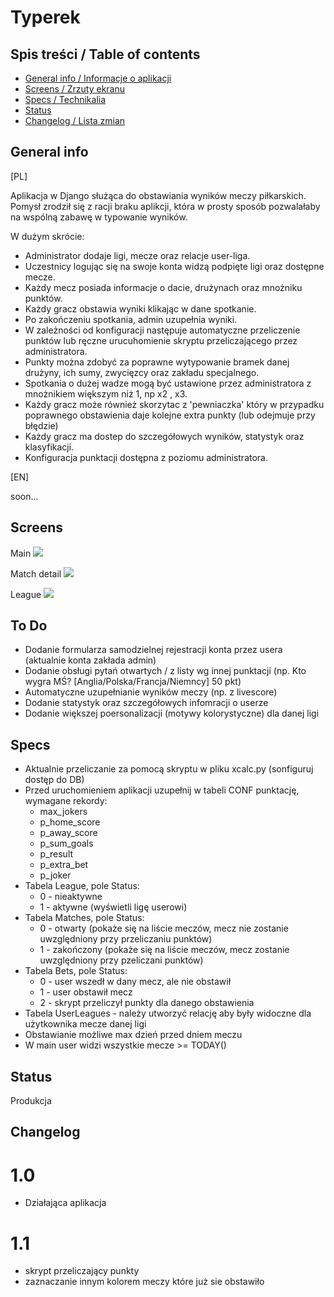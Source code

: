 # Typerek

## Spis treści / Table of contents
* [General info / Informacje o aplikacji](#general-info)
* [Screens / Zrzuty ekranu](#screens)
* [Specs / Technikalia](#specs)
* [Status](#status)
* [Changelog / Lista zmian](#changelog)


## General info
[PL]

Aplikacja w Django służąca do obstawiania wyników meczy piłkarskich. Pomysł zrodził się z racji braku aplikcji, która w prosty sposób pozwalałaby na wspólną zabawę w typowanie wyników. 

W dużym skrócie:
* Administrator dodaje ligi, mecze oraz relacje user-liga.
* Uczestnicy logując się na swoje konta widzą podpięte ligi oraz dostępne mecze.
* Każdy mecz posiada informacje o dacie, drużynach oraz mnożniku punktów.
* Każdy gracz obstawia wyniki klikając w dane spotkanie.
* Po zakończeniu spotkania, admin uzupełnia wyniki.
* W zależności od konfiguracji następuje automatyczne przeliczenie punktów lub ręczne urucuhomienie skryptu przeliczającego przez administratora.
* Punkty można zdobyć za poprawne wytypowanie bramek danej drużyny, ich sumy, zwycięzcy oraz zakładu specjalnego.
* Spotkania o dużej wadze mogą być ustawione przez administratora z mnożnikiem większym niż 1, np x2 , x3.
* Każdy gracz może również skorzytac z 'pewniaczka' który w przypadku poprawnego obstawienia daje kolejne extra punkty (lub odejmuje przy błędzie)
* Każdy gracz ma dostep do szczegółowych wyników, statystyk oraz klasyfikacji.
* Konfiguracja punktacji dostępna z poziomu administratora.

[EN]

soon...
	
## Screens

Main
![](https://i.ibb.co/GHXdK4G/1.png)

Match detail
![](https://i.ibb.co/nPQmv61/2.png)

League
![](https://i.ibb.co/SJJ5Mcq/3.png)

## To Do
* Dodanie formularza samodzielnej rejestracji konta przez usera (aktualnie konta zakłada admin)
* Dodanie obsługi pytań otwartych / z listy wg innej punktacji (np. Kto wygra MŚ? [Anglia/Polska/Francja/Niemncy] 50 pkt)
* Automatyczne uzupełnianie wyników meczy (np. z livescore)
* Dodanie statystyk oraz szczegółowych infomracji o userze
* Dodanie większej poersonalizacji (motywy kolorystyczne) dla danej ligi
	
## Specs
* Aktualnie przeliczanie za pomocą skryptu w pliku xcalc.py (sonfiguruj dostęp do DB)
* Przed uruchomieniem aplikacji uzupełnij w tabeli CONF punktację, wymagane rekordy:
  * max_jokers
  * p_home_score
  * p_away_score
  * p_sum_goals
  * p_result
  * p_extra_bet
  * p_joker
* Tabela League, pole Status:
  * 0 - nieaktywne
  * 1 - aktywne (wyświetli ligę userowi)
* Tabela Matches, pole Status:
  * 0 - otwarty (pokaże się na liście meczów, mecz nie zostanie uwzględniony przy przeliczaniu punktów)
  * 1 - zakończony  (pokaże się na liście meczów, mecz zostanie uwzględniony przy pzeliczani punktów)
* Tabela Bets, pole Status:
  * 0 - user wszedł w dany mecz, ale nie obstawił
  * 1 - user obstawił mecz
  * 2 - skrypt przeliczył punkty dla danego obstawienia
* Tabela UserLeagues - należy utworzyć relację aby były widoczne dla użytkownika mecze danej ligi
* Obstawianie możliwe max dzień przed dniem meczu
* W main user widzi wszystkie mecze >= TODAY()

## Status
Produkcja

## Changelog
# 1.0
* Działająca aplikacja

# 1.1
* skrypt przeliczający punkty
* zaznaczanie innym kolorem meczy które już sie obstawiło